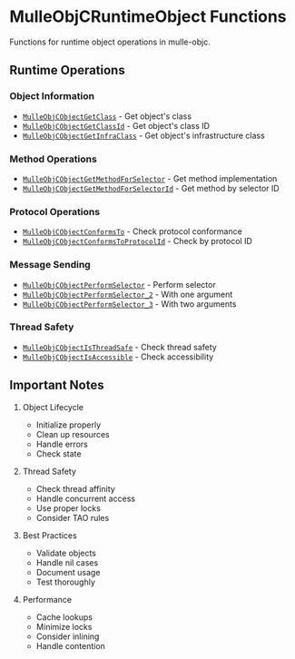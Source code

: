 # MulleObjCRuntimeObject Functions

Functions for runtime object operations in mulle-objc.

## Runtime Operations

### Object Information
- [`MulleObjCObjectGetClass`](https://www.perplexity.ai/search?q=Please+create+some+detailed+API+documentation+for+the+function+MulleObjCObjectGetClass+of+the+MulleObjC+project+https://github.com/mulle-objc/MulleObjC.+You+will+find+source+code+probably+at+https://raw.githubusercontent.com/mulle-objc/MulleObjC/refs/heads/master/src/protocol/MulleObjCRuntimeObject.h) - Get object's class
- [`MulleObjCObjectGetClassId`](https://www.perplexity.ai/search?q=Please+create+some+detailed+API+documentation+for+the+function+MulleObjCObjectGetClassId+of+the+MulleObjC+project+https://github.com/mulle-objc/MulleObjC.+You+will+find+source+code+probably+at+https://raw.githubusercontent.com/mulle-objc/MulleObjC/refs/heads/master/src/protocol/MulleObjCRuntimeObject.h) - Get object's class ID
- [`MulleObjCObjectGetInfraClass`](https://www.perplexity.ai/search?q=Please+create+some+detailed+API+documentation+for+the+function+MulleObjCObjectGetInfraClass+of+the+MulleObjC+project+https://github.com/mulle-objc/MulleObjC.+You+will+find+source+code+probably+at+https://raw.githubusercontent.com/mulle-objc/MulleObjC/refs/heads/master/src/protocol/MulleObjCRuntimeObject.h) - Get object's infrastructure class

### Method Operations
- [`MulleObjCObjectGetMethodForSelector`](https://www.perplexity.ai/search?q=Please+create+some+detailed+API+documentation+for+the+function+MulleObjCObjectGetMethodForSelector+of+the+MulleObjC+project+https://github.com/mulle-objc/MulleObjC.+You+will+find+source+code+probably+at+https://raw.githubusercontent.com/mulle-objc/MulleObjC/refs/heads/master/src/protocol/MulleObjCRuntimeObject.h) - Get method implementation
- [`MulleObjCObjectGetMethodForSelectorId`](https://www.perplexity.ai/search?q=Please+create+some+detailed+API+documentation+for+the+function+MulleObjCObjectGetMethodForSelectorId+of+the+MulleObjC+project+https://github.com/mulle-objc/MulleObjC.+You+will+find+source+code+probably+at+https://raw.githubusercontent.com/mulle-objc/MulleObjC/refs/heads/master/src/protocol/MulleObjCRuntimeObject.h) - Get method by selector ID

### Protocol Operations
- [`MulleObjCObjectConformsTo`](https://www.perplexity.ai/search?q=Please+create+some+detailed+API+documentation+for+the+function+MulleObjCObjectConformsTo+of+the+MulleObjC+project+https://github.com/mulle-objc/MulleObjC.+You+will+find+source+code+probably+at+https://raw.githubusercontent.com/mulle-objc/MulleObjC/refs/heads/master/src/protocol/MulleObjCRuntimeObject.h) - Check protocol conformance
- [`MulleObjCObjectConformsToProtocolId`](https://www.perplexity.ai/search?q=Please+create+some+detailed+API+documentation+for+the+function+MulleObjCObjectConformsToProtocolId+of+the+MulleObjC+project+https://github.com/mulle-objc/MulleObjC.+You+will+find+source+code+probably+at+https://raw.githubusercontent.com/mulle-objc/MulleObjC/refs/heads/master/src/protocol/MulleObjCRuntimeObject.h) - Check by protocol ID

### Message Sending
- [`MulleObjCObjectPerformSelector`](https://www.perplexity.ai/search?q=Please+create+some+detailed+API+documentation+for+the+function+MulleObjCObjectPerformSelector+of+the+MulleObjC+project+https://github.com/mulle-objc/MulleObjC.+You+will+find+source+code+probably+at+https://raw.githubusercontent.com/mulle-objc/MulleObjC/refs/heads/master/src/protocol/MulleObjCRuntimeObject.h) - Perform selector
- [`MulleObjCObjectPerformSelector_2`](https://www.perplexity.ai/search?q=Please+create+some+detailed+API+documentation+for+the+function+MulleObjCObjectPerformSelector_2+of+the+MulleObjC+project+https://github.com/mulle-objc/MulleObjC.+You+will+find+source+code+probably+at+https://raw.githubusercontent.com/mulle-objc/MulleObjC/refs/heads/master/src/protocol/MulleObjCRuntimeObject.h) - With one argument
- [`MulleObjCObjectPerformSelector_3`](https://www.perplexity.ai/search?q=Please+create+some+detailed+API+documentation+for+the+function+MulleObjCObjectPerformSelector_3+of+the+MulleObjC+project+https://github.com/mulle-objc/MulleObjC.+You+will+find+source+code+probably+at+https://raw.githubusercontent.com/mulle-objc/MulleObjC/refs/heads/master/src/protocol/MulleObjCRuntimeObject.h) - With two arguments

### Thread Safety
- [`MulleObjCObjectIsThreadSafe`](https://www.perplexity.ai/search?q=Please+create+some+detailed+API+documentation+for+the+function+MulleObjCObjectIsThreadSafe+of+the+MulleObjC+project+https://github.com/mulle-objc/MulleObjC.+You+will+find+source+code+probably+at+https://raw.githubusercontent.com/mulle-objc/MulleObjC/refs/heads/master/src/protocol/MulleObjCRuntimeObject.h) - Check thread safety
- [`MulleObjCObjectIsAccessible`](https://www.perplexity.ai/search?q=Please+create+some+detailed+API+documentation+for+the+function+MulleObjCObjectIsAccessible+of+the+MulleObjC+project+https://github.com/mulle-objc/MulleObjC.+You+will+find+source+code+probably+at+https://raw.githubusercontent.com/mulle-objc/MulleObjC/refs/heads/master/src/protocol/MulleObjCRuntimeObject.h) - Check accessibility

## Important Notes

1. Object Lifecycle
   - Initialize properly
   - Clean up resources
   - Handle errors
   - Check state

2. Thread Safety
   - Check thread affinity
   - Handle concurrent access
   - Use proper locks
   - Consider TAO rules

3. Best Practices
   - Validate objects
   - Handle nil cases
   - Document usage
   - Test thoroughly

4. Performance
   - Cache lookups
   - Minimize locks
   - Consider inlining
   - Handle contention

